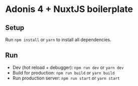 # Adonis 4 + NuxtJS boilerplate

## Setup
Run `npm install` or `yarn` to install all dependencies.

## Run
- Dev (hot reload + debugger): `npm run dev` or `yarn dev`
- Build for production: `npm run build` or `yarn build`
- Run production server: `npm run start` or `yarn start`
